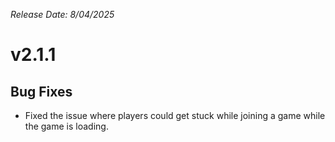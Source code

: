 _Release Date: 8/04/2025_

# v2.1.1

## Bug Fixes

- Fixed the issue where players could get stuck while joining a game while the game is loading.
